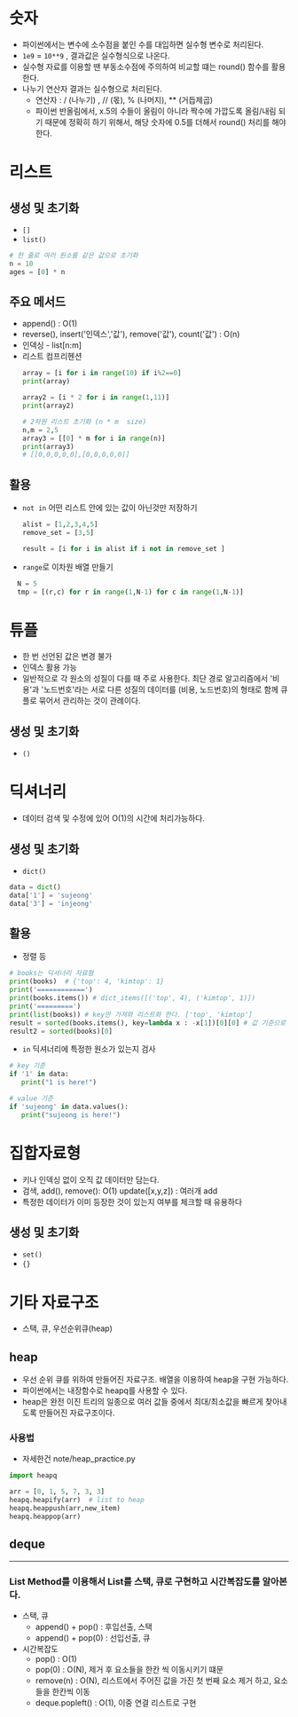 # 숫자
- 파이썬에서는 변수에 소수점을 붙인 수를 대입하면 실수형 변수로 처리된다.
- `1e9` = `10**9` , 결과값은 실수형식으로 나온다.
- 실수형 자료를 이용할 땐 부동소수점에 주의하여 비교할 떄는 round() 함수를 활용한다.
- 나누기 연산자 결과는 실수형으로 처리된다. 
  - 연산자 : / (나누기) , // (몫), % (나머지), ** (거듭제곱)
  - 파이썬 반올림에서, x.5의 수들이 올림이 아니라 짝수에 가깝도록 올림/내림 되기 때문에 정확히 하기 위해서,
    해당 숫자에 0.5를 더해서 round() 처리를 해야한다.

# 리스트 
## 생성 및 초기화
- `[]` 
- `list()`
```python
# 한 줄로 여러 원소를 같은 값으로 초기화
n = 10
ages = [0] * n
```
## 주요 메서드  
- append() : O(1)
- reverse(), insert('인덱스','값'), remove('값'), count('값') : O(n)
- 인덱싱 - list[n:m]
- 리스트 컴프리헨션
  ```python
  array = [i for i in range(10) if i%2==0]
  print(array)
  
  array2 = [i * 2 for i in range(1,11)]
  print(array2)
  
  # 2차원 리스트 초기화 (n * m  size) 
  n,m = 2,5
  array3 = [[0] * m for i in range(n)]
  print(array3)
  # [[0,0,0,0,0],[0,0,0,0,0]]
  ```
  
## 활용 
- `not in` 어떤 리스트 안에 있는 값이 아닌것만 저장하기
  ```python
  alist = [1,2,3,4,5]
  remove_set = [3,5]
  
  result = [i for i in alist if i not in remove_set ]
  ```
- `range`로 이차원 배열 만들기
 ```python
   N = 5
   tmp = [(r,c) for r in range(1,N-1) for c in range(1,N-1)]
 ```
# 튜플
- 한 번 선언된 값은 변경 불가 
- 인덱스 활용 가능
- 일반적으로 각 원소의 성질이 다를 때 주로 사용한다. 
  최단 경로 알고리즘에서 '비용'과 '노드번호'라는 서로 다른 성질의 데이터를 (비용, 노드번호)의 형태로 함께 큐플로 묶어서 관리하는 것이 관례이다.
## 생성 및 초기화
- `()`

# 딕셔너리
- 데이터 검색 및 수정에 있어 O(1)의 시간에 처리가능하다. 
## 생성 및 초기화
- `dict()`
```python
data = dict()
data['1'] = 'sujeong'
data['3'] = 'injeong'
```
## 활용
- 정렬 등 
```python
# books는 딕셔너리 자료혐
print(books)  # {'top': 4, 'kimtop': 1}
print('============')
print(books.items()) # dict_items([('top', 4), ('kimtop', 1)])
print('=========')
print(list(books)) # key만 가져와 리스트화 한다. ['top', 'kimtop']
result = sorted(books.items(), key=lambda x : -x[1])[0][0] # 값 기준으로 정렬하기
result2 = sorted(books)[0]
```
- `in` 딕셔너리에 특정한 원소가 있는지 검사
```python
# key 기준
if '1' in data:
   print("1 is here!")

# value 기준
if 'sujeong' in data.values():
   print("sujeong is here!")
```

# 집합자료형
- 키나 인덱싱 없이 오직 값 데이터만 담는다. 
- 검색, add(), remove(): O(1)
  update([x,y,z]) : 여러개 add
- 특정한 데이터가 이미 등장한 것이 있는지 여부를 체크할 때 유용하다 
## 생성 및 초기화
- `set()`
- `{}`

# 기타 자료구조
- 스택, 큐, 우선순위큐(heap)
## heap
- 우선 순위 큐를 위하여 만들어진 자료구조. 배열을 이용하여 heap을 구현 가능하다.
- 파이썬에서는 내장함수로 heapq를 사용할 수 있다.
- heap은 완전 이진 트리의 일종으로 여러 값들 중에서 최대/최소값을 빠르게 찾아내도록 만들어진 자료구조이다. 

### 사용법
- 자세한건 note/heap_practice.py
```python
import heapq

arr = [0, 1, 5, 7, 3, 3]
heapq.heapify(arr)  # list to heap
heapq.heappush(arr,new_item)
heapq.heappop(arr)
```


## deque


---
### List Method를 이용해서 List를 스택, 큐로 구현하고 시간복잡도를 알아본다.
- 스택, 큐 
  - append() + pop() : 후입선출, 스택 
  - append() + pop(0) : 선입선출, 큐
- 시간복잡도
  - pop() : O(1)
  - pop(0) : O(N), 제거 후 요소들을 한칸 씩 이동시키기 떄문
  - remove(n) : O(N), 리스트에서 주어진 값을 가진 첫 번째 요소 제거 하고, 요소들을 한칸씩 이동
  - deque.popleft() : O(1), 이중 연결 리스트로 구현 